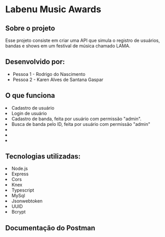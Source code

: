 # Labenu Music Awards

## Sobre o projeto
Esse projeto consiste em criar uma API que simula o registro de usuários, bandas e shows em um festival de música chamado LAMA.

## Desenvolvido por: 
- Pessoa 1 - Rodrigo do Nascimento
- Pessoa 2 - Karen Alves de Santana Gaspar

## O que funciona
<li> Cadastro de usuário
<li> Login de usuário
<li> Cadastro de banda, feita por usuário com permissão "admin".
<li> Busca de banda pelo ID, feita por usuário com permissão "admin"
<li> 
<li> 
<li> 


## Tecnologias utilizadas:
<li> Node.js
<li> Express
<li> Cors
<li> Knex
<li> Typescript
<li> MySql
<li> Jsonwebtoken
<li> UUID
<li> Bcrypt

## Documentação do Postman


